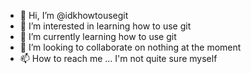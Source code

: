 - 👋 Hi, I’m @idkhowtousegit
- 👀 I’m interested in learning how to use git
- 🌱 I’m currently learning how to use git
- 💞️ I’m looking to collaborate on nothing at the moment
- 📫 How to reach me ... I'm not quite sure myself  

<!---
idkhowtousegit/idkhowtousegit is a ✨ special ✨ repository because its `README.md` (this file) appears on your GitHub profile.
You can click the Preview link to take a look at your changes.
--->
